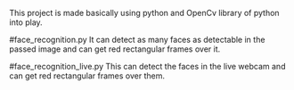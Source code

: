 This project is made basically using python and OpenCv library of python into play.

#face_recognition.py
It can detect as many faces as detectable in the passed image and can get red rectangular frames over it.

#face_recognition_live.py
This can detect the faces in the live webcam and can get red rectangular frames over them.
